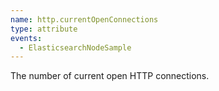 ```yaml
---
name: http.currentOpenConnections
type: attribute
events:
  - ElasticsearchNodeSample
---
```


The number of current open HTTP connections.